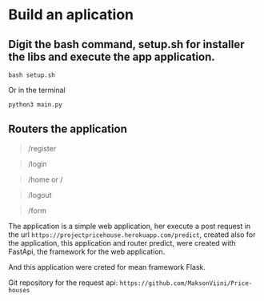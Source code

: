 # Build an aplication

## Digit the bash command, setup.sh for installer the libs and execute the app application.

`
bash setup.sh
`

Or in the terminal

`
python3 main.py
`

## Routers the application

> /register   
    
> /login

> /home or /

> /logout

>/form

The application is a simple web application, her execute a post request in the url `https://projectpricehouse.herokuapp.com/predict`, created also for the application, this application and router predict, were created with FastApi, the framework for the web application.

And this application were creted for mean framework Flask.

Git repository for the request api: `https://github.com/MaksonViini/Price-houses`